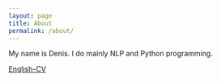 ```yaml
---
layout: page
title: About
permalink: /about/
---
```


My name is Denis. I do mainly NLP and Python programming.

[English-CV](cvs/Gordeev_en_2022.pdf)
